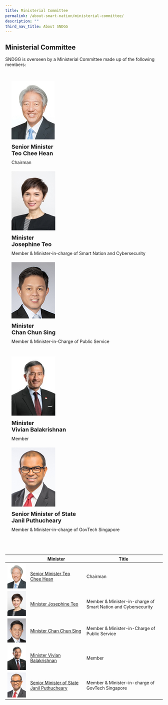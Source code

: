 ```yaml
---
title: Ministerial Committee
permalink: /about-smart-nation/ministerial-committee/
description: ""
third_nav_title: About SNDGG
---
```

## Ministerial Committee

SNDGG is overseen by a Ministerial Committee made up of the following members:
<br>


<div class="row" style="padding: 20px 0px 0px 0px;">

<div class="col" style="padding: 10px 20px 10px 20px"><img src="/images/abt-smart-nation/Mr-TEO-Chee-Hean.jpg" alt="CityScape" style="max-width: 160px"><br>
	
<div style="font-size:18px;padding: 10px 0px 10px 0px"><b>Senior Minister<br>Teo Chee Hean</b></div>Chairman<br></div>

<div class="col" style="padding: 10px 20px 10px 20px"><img src="/images/abt-smart-nation/Mrs-Josephine-TEO.jpg" alt="CityScape" style="max-width: 160px"><br>
	
<div style="font-size:18px;padding: 10px 0px 10px 0px"><b>Minister<br>Josephine Teo</b></div>Member & Minister-in-charge of Smart Nation and Cybersecurity<br></div>

<div class="col" style="padding: 10px 20px 10px 20px;"><img src="/images/abt-smart-nation/Mr-CHAN-Chun-Sing.jpg" alt="CityScape" style="max-width: 160px"><br>
	
<div style="font-size:18px;padding: 10px 0px 10px 0px"><b>Minister<br>Chan Chun Sing</b></div>Member & Minister-in-Charge of Public Service<br></div>

</div>
	
<div class="row" style="padding: 20px 0px 0px 0px;">	
	
<div class="col" style="padding: 10px 20px 10px 20px;"><img src="/images/abt-smart-nation/Dr%20Vivian%20BALAKRISHNAN.png" alt="CityScape" style="max-width: 160px"><br>
	
<div style="font-size:18px;padding: 10px 0px 10px 0px"><b>Minister<br>Vivian Balakrishnan</b></div>Member<br></div>
	
<div class="col" style="padding: 10px 20px 10px 20px;"><img src="/images/abt-smart-nation/Dr-Janil.jpg" alt="CityScape" style="max-width: 160px"><br>
	
<div style="font-size:18px;padding: 10px 0px 10px 0px"><b>Senior Minister of State<br>Janil Puthucheary</b></div>Member & Minister-in-charge of GovTech Singapore<br></div>
	
<div class="col"></div>
	
</div>


<br><br>

|  | **Minister** | **Title** |
| -------- | -------- | -------- |
| ![Alt text for image on Isomer site](/images/abt-smart-nation/Mr-TEO-Chee-Hean.jpg)     | [Senior Minister Teo Chee Hean](https://www.pmo.gov.sg/cabinet/mr-teo-chee-hean)     | Chairman     |
| ![Alt text for image on Isomer site](/images/abt-smart-nation/Mrs-Josephine-TEO.jpg)     | [Minister Josephine Teo](https://www.pmo.gov.sg/cabinet/mrs-josephine-teo)     | Member & Minister-in-charge of Smart Nation and Cybersecurity     |
| ![Alt text for image on Isomer site](/images/abt-smart-nation/Mr-CHAN-Chun-Sing.jpg)    | [Minister Chan Chun Sing](https://www.pmo.gov.sg/cabinet/mr-chan-chun-sing)     | Member & Minister-in-Charge of Public Service     |
| ![Alt text for image on Isomer site](/images/abt-smart-nation/Dr%20Vivian%20BALAKRISHNAN.png)     | [Minister Vivian Balakrishnan](https://www.pmo.gov.sg/cabinet/dr-vivian-balakrishnan)    | Member     |
| ![Alt text for image on Isomer site](/images/abt-smart-nation/Dr-Janil.jpg)     | [Senior Minister of State Janil Puthucheary](https://www.parliament.gov.sg/mps/list-of-current-mps/mp/details/janil-puthucheary)    | Member & Minister-in-charge of GovTech Singapore     |

<br>